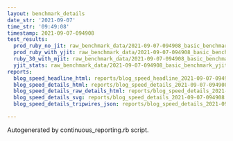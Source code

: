 ```yaml
---
layout: benchmark_details
date_str: '2021-09-07'
time_str: '09:49:08'
timestamp: 2021-09-07-094908
test_results:
  prod_ruby_no_jit: raw_benchmark_data/2021-09-07-094908_basic_benchmark_prod_ruby_no_jit.json
  prod_ruby_with_yjit: raw_benchmark_data/2021-09-07-094908_basic_benchmark_prod_ruby_with_yjit.json
  ruby_30_with_mjit: raw_benchmark_data/2021-09-07-094908_basic_benchmark_ruby_30_with_mjit.json
  yjit_stats: raw_benchmark_data/2021-09-07-094908_basic_benchmark_yjit_stats.json
reports:
  blog_speed_headline_html: reports/blog_speed_headline_2021-09-07-094908.html
  blog_speed_details_html: reports/blog_speed_details_2021-09-07-094908.html
  blog_speed_details_raw_details_html: reports/blog_speed_details_2021-09-07-094908.raw_details.html
  blog_speed_details_svg: reports/blog_speed_details_2021-09-07-094908.svg
  blog_speed_details_tripwires_json: reports/blog_speed_details_2021-09-07-094908.tripwires.json

---
```

Autogenerated by continuous_reporting.rb script.
